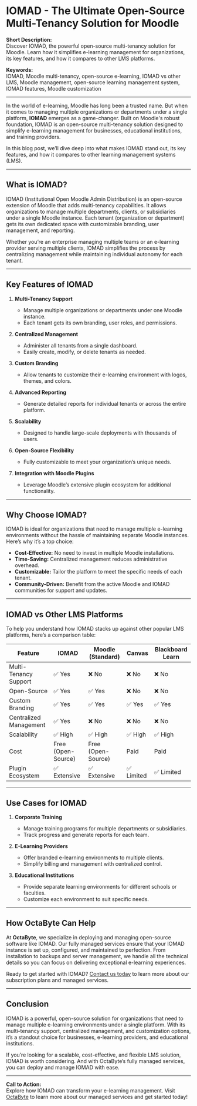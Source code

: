 # IOMAD - The Ultimate Open-Source Multi-Tenancy Solution for Moodle  

**Short Description:**  
Discover IOMAD, the powerful open-source multi-tenancy solution for Moodle. Learn how it simplifies e-learning management for organizations, its key features, and how it compares to other LMS platforms.  

**Keywords:**  
IOMAD, Moodle multi-tenancy, open-source e-learning, IOMAD vs other LMS, Moodle management, open-source learning management system, IOMAD features, Moodle customization  

---

In the world of e-learning, Moodle has long been a trusted name. But when it comes to managing multiple organizations or departments under a single platform, **IOMAD** emerges as a game-changer. Built on Moodle's robust foundation, IOMAD is an open-source multi-tenancy solution designed to simplify e-learning management for businesses, educational institutions, and training providers.  

In this blog post, we’ll dive deep into what makes IOMAD stand out, its key features, and how it compares to other learning management systems (LMS).  

---

## What is IOMAD?  

IOMAD (Institutional Open Moodle Admin Distribution) is an open-source extension of Moodle that adds multi-tenancy capabilities. It allows organizations to manage multiple departments, clients, or subsidiaries under a single Moodle instance. Each tenant (organization or department) gets its own dedicated space with customizable branding, user management, and reporting.  

Whether you’re an enterprise managing multiple teams or an e-learning provider serving multiple clients, IOMAD simplifies the process by centralizing management while maintaining individual autonomy for each tenant.  

---

## Key Features of IOMAD  

1. **Multi-Tenancy Support**  
   - Manage multiple organizations or departments under one Moodle instance.  
   - Each tenant gets its own branding, user roles, and permissions.  

2. **Centralized Management**  
   - Administer all tenants from a single dashboard.  
   - Easily create, modify, or delete tenants as needed.  

3. **Custom Branding**  
   - Allow tenants to customize their e-learning environment with logos, themes, and colors.  

4. **Advanced Reporting**  
   - Generate detailed reports for individual tenants or across the entire platform.  

5. **Scalability**  
   - Designed to handle large-scale deployments with thousands of users.  

6. **Open-Source Flexibility**  
   - Fully customizable to meet your organization’s unique needs.  

7. **Integration with Moodle Plugins**  
   - Leverage Moodle’s extensive plugin ecosystem for additional functionality.  

---

## Why Choose IOMAD?  

IOMAD is ideal for organizations that need to manage multiple e-learning environments without the hassle of maintaining separate Moodle instances. Here’s why it’s a top choice:  

- **Cost-Effective:** No need to invest in multiple Moodle installations.  
- **Time-Saving:** Centralized management reduces administrative overhead.  
- **Customizable:** Tailor the platform to meet the specific needs of each tenant.  
- **Community-Driven:** Benefit from the active Moodle and IOMAD communities for support and updates.  

---

## IOMAD vs Other LMS Platforms  

To help you understand how IOMAD stacks up against other popular LMS platforms, here’s a comparison table:  

| Feature                | IOMAD                          | Moodle (Standard)       | Canvas                  | Blackboard Learn        |  
|------------------------|--------------------------------|-------------------------|-------------------------|-------------------------|  
| Multi-Tenancy Support  | ✅ Yes                        | ❌ No                   | ❌ No                   | ❌ No                   |  
| Open-Source            | ✅ Yes                        | ✅ Yes                  | ❌ No                   | ❌ No                   |  
| Custom Branding        | ✅ Yes                        | ✅ Yes                  | ✅ Yes                  | ✅ Yes                  |  
| Centralized Management | ✅ Yes                        | ❌ No                   | ❌ No                   | ❌ No                   |  
| Scalability            | ✅ High                       | ✅ High                 | ✅ High                 | ✅ High                 |  
| Cost                   | Free (Open-Source)            | Free (Open-Source)      | Paid                   | Paid                   |  
| Plugin Ecosystem       | ✅ Extensive                 | ✅ Extensive            | ✅ Limited             | ✅ Limited             |  

---

## Use Cases for IOMAD  

1. **Corporate Training**  
   - Manage training programs for multiple departments or subsidiaries.  
   - Track progress and generate reports for each team.  

2. **E-Learning Providers**  
   - Offer branded e-learning environments to multiple clients.  
   - Simplify billing and management with centralized control.  

3. **Educational Institutions**  
   - Provide separate learning environments for different schools or faculties.  
   - Customize each environment to suit specific needs.  

---

## How OctaByte Can Help  

At **OctaByte**, we specialize in deploying and managing open-source software like IOMAD. Our fully managed services ensure that your IOMAD instance is set up, configured, and maintained to perfection. From installation to backups and server management, we handle all the technical details so you can focus on delivering exceptional e-learning experiences.  

Ready to get started with IOMAD? [Contact us today](https://octabyte.io) to learn more about our subscription plans and managed services.  

---

## Conclusion  

IOMAD is a powerful, open-source solution for organizations that need to manage multiple e-learning environments under a single platform. With its multi-tenancy support, centralized management, and customization options, it’s a standout choice for businesses, e-learning providers, and educational institutions.  

If you’re looking for a scalable, cost-effective, and flexible LMS solution, IOMAD is worth considering. And with OctaByte’s fully managed services, you can deploy and manage IOMAD with ease.  

---

**Call to Action:**  
Explore how IOMAD can transform your e-learning management. Visit [OctaByte](https://octabyte.io) to learn more about our managed services and get started today!